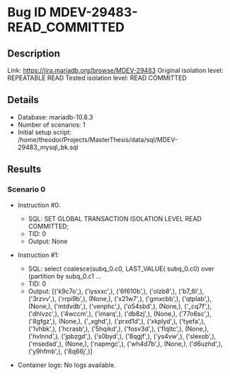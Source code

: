# Bug ID MDEV-29483-READ_COMMITTED

## Description

Link:                     https://jira.mariadb.org/browse/MDEV-29483
Original isolation level: REPEATABLE READ
Tested isolation level:   READ COMMITTED


## Details
 * Database: mariadb-10.8.3
 * Number of scenarios: 1
 * Initial setup script: /home/theodor/Projects/MasterThesis/data/sql/MDEV-29483_mysql_bk.sql

## Results
### Scenario 0
 * Instruction #0:
     - SQL:  SET GLOBAL TRANSACTION ISOLATION LEVEL READ COMMITTED;
     - TID: 0
     - Output: None
 * Instruction #1:
     - SQL:  select coalesce(subq_0.c0, LAST_VALUE( subq_0.c0) over (partition by subq_0.c1 ...
     - TID: 0
     - Output: [('k9c7o',), ('iysxxc',), ('6f610b',), ('olzb8',), ('b7_6l',), ('3rzvv',), ('rrpi9b',), (None,), ('x21w7',), ('gmxcbb',), ('qtplab',), (None,), ('mtdvdb',), ('venphc',), ('o54sbd',), (None,), ('_cq7f',), ('dhlvzc',), ('4wccm',), ('imarq',), ('db8zj',), (None,), ('77o6sc',), ('8gfgz',), (None,), ('_xghd',), ('prxd1d',), ('xkplyd',), ('tyefa',), ('1vhbk',), ('hcrasb',), ('5hqikd',), ('fosv3d',), ('flqltc',), (None,), ('hvlnnd',), ('jpbzgd',), ('s0byd',), ('8qgjf',), ('ys4vw',), ('slexob',), ('msedad',), (None,), ('napmgc',), ('wh4d7b',), (None,), ('d6uzhd',), ('y9hfmb',), ('8q66j',)]

 * Container logs:
   No logs available.

